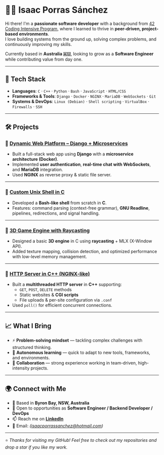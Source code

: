 # 👨‍💻 Isaac Porras Sánchez

Hi there! I'm a **passionate software developer** with a background from [42 Coding Intensive Program](https://www.42network.org), where I learned to thrive in **peer-driven, project-based environments**.  
I love building systems from the ground up, solving complex problems, and continuously improving my skills.  

Currently based in **Australia 🇦🇺**, looking to grow as a **Software Engineer** while contributing value from day one.  

---

## 🚀 Tech Stack

- **Languages**: `C` · `C++` · `Python` · `Bash` · `JavaScript` · `HTML/CSS`
- **Frameworks & Tools**: `Django` · `Docker` · `NGINX` · `MariaDB` · `WebSockets` · `Git`
- **Systems & DevOps**: `Linux (Debian)` · `Shell scripting` · `VirtualBox` · `Firewalls` · `SSH`

---

## 🛠️ Projects

### 🔹 [Dynamic Web Platform – Django + Microservices](https://github.com/DorukEmre/PongWithDjango)
- Built a full-stack web app using **Django** with a **microservice architecture (Docker)**.  
- Implemented **user authentication**, **real-time chat with WebSockets**, and **MariaDB** integration.  
- Used **NGINX** as reverse proxy & static file server.  

---

### 🔹 [Custom Unix Shell in C](https://github.com/iisaacc/git_minishell)
- Developed a **Bash-like shell** from scratch in **C**.  
- Features: command parsing (context-free grammar), **GNU Readline**, pipelines, redirections, and signal handling.  

---

### 🔹 [3D Game Engine with Raycasting](https://github.com/iisaacc/cub3d)
- Designed a basic **3D engine** in C using **raycasting** + MLX (X-Window API).  
- Added texture mapping, collision detection, and optimized performance with low-level memory management.  

---

### 🔹 [HTTP Server in C++ (NGINX-like)](https://github.com/BenjaminLarger/WebServ)
- Built a **multithreaded HTTP server** in **C++** supporting:  
  - `GET`, `POST`, `DELETE` methods  
  - Static websites & **CGI scripts**  
  - File uploads & per-site configuration via `.conf`  
- Used `poll()` for efficient concurrent connections.  

---

## 📈 What I Bring
- ⚡ **Problem-solving mindset** — tackling complex challenges with structured thinking.  
- 🌱 **Autonomous learning** — quick to adapt to new tools, frameworks, and environments.  
- 🤝 **Collaboration** — strong experience working in team-driven, high-intensity projects.  

---

## 🌍 Connect with Me

- 📍 Based in **Byron Bay, NSW, Australia**
- 💼 Open to opportunities as **Software Engineer / Backend Developer / DevOps**
- 📫 Reach me on **[LinkedIn](https://www.linkedin.com/in/isaacporras)** 
- 📧 Email: *(isaacporrassanchez@hotmail.com)*  

---

⭐️ *Thanks for visiting my GitHub! Feel free to check out my repositories and drop a star if you like my work.*  
